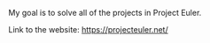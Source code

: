 My goal is to solve all of the projects in Project Euler.

Link to the website:
https://projecteuler.net/